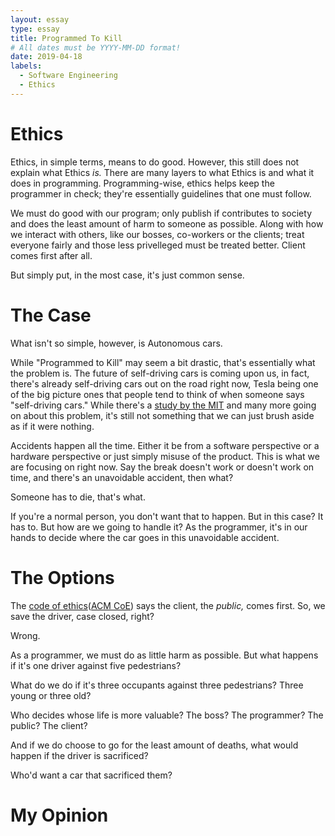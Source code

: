 ```yaml
---
layout: essay
type: essay
title: Programmed To Kill
# All dates must be YYYY-MM-DD format!
date: 2019-04-18
labels:
  - Software Engineering
  - Ethics
---
```


# Ethics

Ethics, in simple terms, means to do good. However, this still does not explain what Ethics *is.* There are many layers to what Ethics is and what it does in programming. Programming-wise, ethics helps keep the programmer in check; they're essentially guidelines that one must follow. 

We must do good with our program; only publish if contributes to society and does the least amount of harm to someone as possible. Along with how we interact with others, like our bosses, co-workers or the clients; treat everyone fairly and those less privelleged must be treated better. Client comes first after all. 

But simply put, in the most case, it's just common sense. 

# The Case

What isn't so simple, however, is Autonomous cars. 

While "Programmed to Kill" may seem a bit drastic, that's essentially what the problem is. The future of self-driving cars is coming upon us, in fact, there's already self-driving cars out on the road right now, Tesla being one of the big picture ones that people tend to think of when someone says "self-driving cars." While there's a [study by the MIT](http://moralmachine.mit.edu/) and many more going on about this problem, it's still not something that we can just brush aside as if it were nothing. 

Accidents happen all the time. Either it be from a software perspective or a hardware perspective or just simply misuse of the product. This is what we are focusing on right now. Say the break doesn't work or doesn't work on time, and there's an unavoidable accident, then what? 

Someone has to die, that's what.

If you're a normal person, you don't want that to happen. But in this case? It has to. But how are we going to handle it? As the programmer, it's in our hands to decide where the car goes in this unavoidable accident. 

# The Options

The [code of ethics](https://www.computer.org/education/code-of-ethics)([ACM CoE](https://www.acm.org/code-of-ethics)) says the client, the *public,* comes first. So, we save the driver, case closed, right?

Wrong.

As a programmer, we must do as little harm as possible. But what happens if it's one driver against five pedestrians?

What do we do if it's three occupants against three pedestrians? Three young or three old? 

Who decides whose life is more valuable? The boss? The programmer? The public? The client?

And if we do choose to go for the least amount of deaths, what would happen if the driver is sacrificed? 

Who'd want a car that sacrificed them?

# My Opinion



